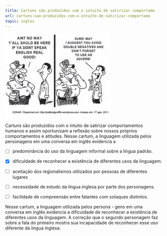 ```yaml
---
title: Cartuns são produzidos com o intuito de satirizar comportame
url: cartuns-sao-produzidos-com-o-intuito-de-satirizar-comportame
topic: ingles
---
```



![](3ded0dbc-d191-78f7-beee-3b8dc5e69d7e.png)

Cartuns são produzidos com o intuito de satirizar comportamentos humanos e assim oportunizam a reflexão sobre nossos próprios comportamentos e atitudes. Nesse cartum, a linguagem utilizada pelos personagens em uma conversa em inglês evidencia a



- [ ] predominância do uso da linguagem informal sobre a língua padrão.
- [x] dificuldade de reconhecer a existência de diferentes usos da linguagem.
- [ ] aceitação dos regionalismos utilizados por pessoas de diferentes lugares
- [ ] necessidade de estudo da língua inglesa por parte dos personagens.
- [ ] facilidade de compreensão entre falantes com sotaques distintos.


Nesse cartum, a linguagem utilizada pelos persona - gens em uma conversa em inglês evidencia a dificuldade de reconhecer a existência de diferentes usos da linguagem. A correção que o segundo personagem faz sobre a fala do primeiro mostra sua incapacidade de reconhecer esse uso diferente da língua inglesa.
